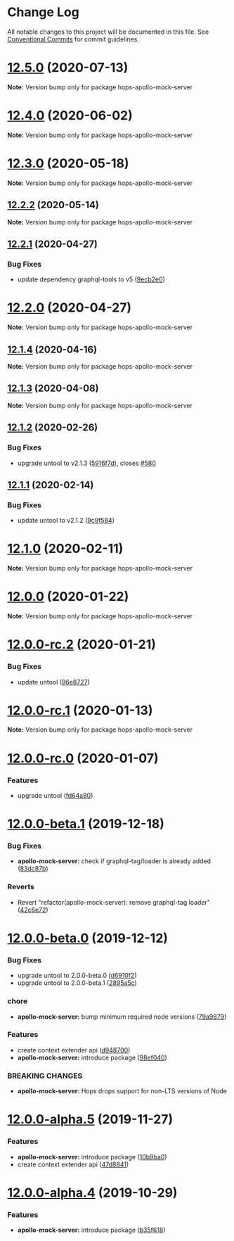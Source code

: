 # Change Log

All notable changes to this project will be documented in this file.
See [Conventional Commits](https://conventionalcommits.org) for commit guidelines.

# [12.5.0](https://github.com/xing/hops/compare/v12.4.0...v12.5.0) (2020-07-13)

**Note:** Version bump only for package hops-apollo-mock-server





# [12.4.0](https://github.com/xing/hops/compare/v12.3.0...v12.4.0) (2020-06-02)

**Note:** Version bump only for package hops-apollo-mock-server





# [12.3.0](https://github.com/xing/hops/compare/v12.2.2...v12.3.0) (2020-05-18)

**Note:** Version bump only for package hops-apollo-mock-server





## [12.2.2](https://github.com/xing/hops/compare/v12.2.1...v12.2.2) (2020-05-14)

**Note:** Version bump only for package hops-apollo-mock-server





## [12.2.1](https://github.com/xing/hops/compare/v12.2.0...v12.2.1) (2020-04-27)


### Bug Fixes

* update dependency graphql-tools to v5 ([9ecb2e0](https://github.com/xing/hops/commit/9ecb2e0d64b848af584538df31fa821be34d7b1c))





# [12.2.0](https://github.com/xing/hops/compare/v12.1.4...v12.2.0) (2020-04-27)

**Note:** Version bump only for package hops-apollo-mock-server





## [12.1.4](https://github.com/xing/hops/compare/v12.1.3...v12.1.4) (2020-04-16)

**Note:** Version bump only for package hops-apollo-mock-server





## [12.1.3](https://github.com/xing/hops/compare/v12.1.2...v12.1.3) (2020-04-08)

**Note:** Version bump only for package hops-apollo-mock-server





## [12.1.2](https://github.com/xing/hops/compare/v12.1.1...v12.1.2) (2020-02-26)


### Bug Fixes

* upgrade untool to v2.1.3 ([5916f7d](https://github.com/xing/hops/commit/5916f7dc4274801f8705571d60755dc0ed0e040c)), closes [#580](https://github.com/xing/hops/issues/580)





## [12.1.1](https://github.com/xing/hops/compare/v12.1.0...v12.1.1) (2020-02-14)


### Bug Fixes

* update untool to v2.1.2 ([9c9f584](https://github.com/xing/hops/commit/9c9f584783c8f70447986b18f901a1b3b5f452d6))





# [12.1.0](https://github.com/xing/hops/compare/v12.0.0...v12.1.0) (2020-02-11)

**Note:** Version bump only for package hops-apollo-mock-server





# [12.0.0](https://github.com/xing/hops/compare/v12.0.0-rc.2...v12.0.0) (2020-01-22)

**Note:** Version bump only for package hops-apollo-mock-server





# [12.0.0-rc.2](https://github.com/xing/hops/compare/v12.0.0-rc.1...v12.0.0-rc.2) (2020-01-21)


### Bug Fixes

* update untool ([96e8727](https://github.com/xing/hops/commit/96e8727c3da397f5b4aeddff909007b742a4328e))





# [12.0.0-rc.1](https://github.com/xing/hops/compare/v12.0.0-rc.0...v12.0.0-rc.1) (2020-01-13)

**Note:** Version bump only for package hops-apollo-mock-server





# [12.0.0-rc.0](https://github.com/xing/hops/compare/v12.0.0-beta.1...v12.0.0-rc.0) (2020-01-07)


### Features

* upgrade untool ([fd64a80](https://github.com/xing/hops/commit/fd64a80f111f7430dd6b5871b358a8e53cb5bb82))





# [12.0.0-beta.1](https://github.com/xing/hops/compare/v12.0.0-beta.0...v12.0.0-beta.1) (2019-12-18)


### Bug Fixes

* **apollo-mock-server:** check if graphql-tag/loader is already added ([83dc87b](https://github.com/xing/hops/commit/83dc87b15fbe42144a603d1e0989a4cd5993ae91))


### Reverts

* Revert "refactor(apollo-mock-server): remove graphql-tag loader" ([42c6e72](https://github.com/xing/hops/commit/42c6e72a14a057119902b96d9c480049d1111960))





# [12.0.0-beta.0](https://github.com/xing/hops/compare/v11.9.1...v12.0.0-beta.0) (2019-12-12)


### Bug Fixes

* upgrade untool to 2.0.0-beta.0 ([d6910f2](https://github.com/xing/hops/commit/d6910f2e097f77160c7176eb9c1f87e0636f55e0))
* upgrade untool to 2.0.0-beta.1 ([2895a5c](https://github.com/xing/hops/commit/2895a5cd7617116be4476ffe87174bd2d15a0cdc))


### chore

* **apollo-mock-server:** bump minimum required node versions ([79a9879](https://github.com/xing/hops/commit/79a9879662bc61c044cf2bba32cd68ce0b0e9b1d))


### Features

* create context extender api ([d948700](https://github.com/xing/hops/commit/d94870032e9d8534266c510ced2ccb8f46e92fba))
* **apollo-mock-server:** introduce package ([98ef040](https://github.com/xing/hops/commit/98ef0407c64758065ddb7d6f47a962be7f60f32e))


### BREAKING CHANGES

* **apollo-mock-server:** Hops drops support for non-LTS versions of Node





# [12.0.0-alpha.5](https://github.com/xing/hops/compare/v11.9.1...v12.0.0-alpha.5) (2019-11-27)


### Features

* **apollo-mock-server:** introduce package ([10b9ba0](https://github.com/xing/hops/commit/10b9ba0e33d33d4e5633cbba2ee051978802e8d7))
* create context extender api ([47d8841](https://github.com/xing/hops/commit/47d8841216afdc537922c1289206a4cb0c7fc7e7))





# [12.0.0-alpha.4](https://github.com/xing/hops/compare/v12.0.0-alpha.3...v12.0.0-alpha.4) (2019-10-29)


### Features

* **apollo-mock-server:** introduce package ([b35f618](https://github.com/xing/hops/commit/b35f6181166d7a7146e15846a808319c801ee21d))
